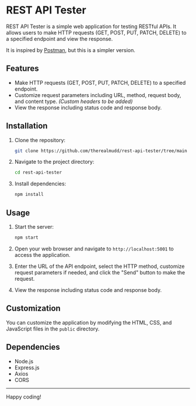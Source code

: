 # REST API Tester

REST API Tester is a simple web application for testing RESTful APIs. It allows users to make HTTP requests (GET, POST, PUT, PATCH, DELETE) to a specified endpoint and view the response.

It is inspired by [Postman](www.postman.com), but this is a simpler version.

## Features

- Make HTTP requests (GET, POST, PUT, PATCH, DELETE) to a specified endpoint.
- Customize request parameters including URL, method, request body, and content type. _(Custom headers to be added)_
- View the response including status code and response body.

## Installation

1. Clone the repository:

   ```bash
   git clone https://github.com/therealmudd/rest-api-tester/tree/main
   ```

2. Navigate to the project directory:

   ```bash
   cd rest-api-tester
   ```

3. Install dependencies:

   ```bash
   npm install
   ```

## Usage

1. Start the server:

   ```bash
   npm start
   ```

2. Open your web browser and navigate to `http://localhost:5001` to access the application.

3. Enter the URL of the API endpoint, select the HTTP method, customize request parameters if needed, and click the "Send" button to make the request.

4. View the response including status code and response body.

## Customization

You can customize the application by modifying the HTML, CSS, and JavaScript files in the `public` directory.

## Dependencies

- Node.js
- Express.js
- Axios
- CORS

---
Happy coding!